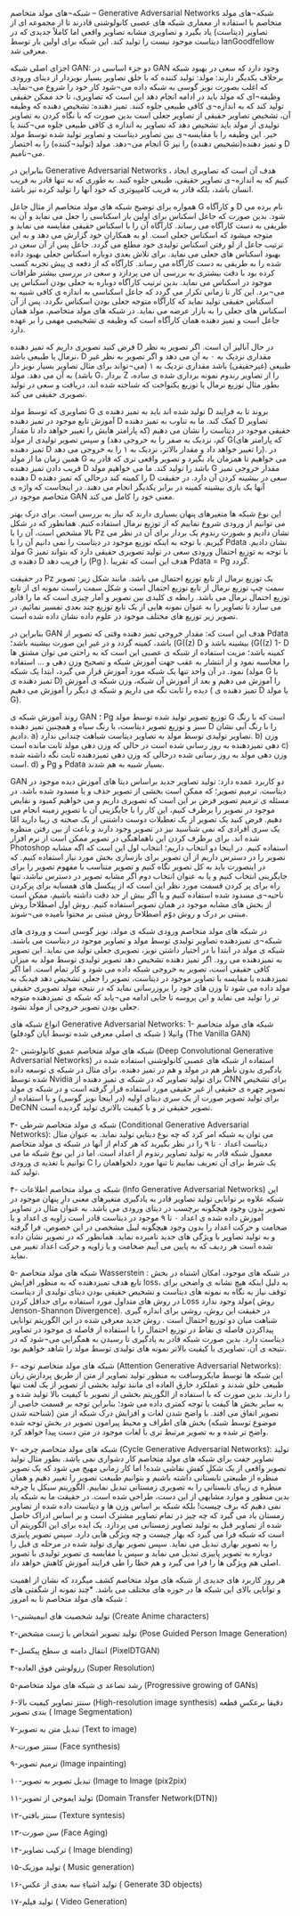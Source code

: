 شبکه¬های مولد متخاصم – Generative Adversarial Networks
شبکه¬های مولد متخاصم با استفاده از معماری شبکه های عصبی کانولوشنی قادرند تا از مجموعه ای از تصاویر (دیتاست) یاد بگیرد و تصاویری مشابه تصاویر واقعی اما کاملاً جدیدی که در دیتاست موجود نیست را تولید کند. این شبکه برای اولین بار توسط IanGoodfellow معرفی شد.

اجزای اصلی شبکه GAN:
دو جزء اساسی در GAN وجود دارد که سعی در بهبود شبکه برخلاف یکدیگر دارند:
مولد: تولید کننده که با خلق تصاویر بسیار نویزدار از دیتای ورودی که اغلب بصورت نویز گوسی به شبکه داده می¬شود کار خود را شروع می¬نماید. وظیفه¬ای که مولد باید در ادامه انجام دهد این است که تصاویری، تا حد ممکن حقیقی تولید کند که به اندازه¬ی کافی طبیعی جلوه کنند.
تمیز دهنده: تشخیص دهنده که وظیفه آن، تشخیص تصاویر حقیقی از تصاویر جعلی است بدین صورت که با نگاه کردن به تصاویر تولیدی از مولد باید تشخیص دهد که تصاویر به اندازه ی کافی طبیعی جلوه می¬کنند یا خیر. این وظیفه را با مقایسه¬ی بین تصاویر دیتاست و تصاویر تولید شده توسط مولد انجام می¬دهد.
مولد (تولید¬کننده) را به اختصار G و تمیز دهنده(تشخیص دهنده) را نیز D می¬نامیم.

بنابراین در Generative Adversarial Networks ، هدف آن است که تصاویری ایجاد کنیم که به اندازه¬ی تصاویر حقیقی، طبیعی جلوه کنند. به طوری که نه تنها قادر به فریب انسان باشد، بلکه قادر به فریب کامپیوتری که خود آنها را تولید کرده نیز باشد.

همواره برای توضیح شبکه های مولد متخاصم از مثال جاعل G و کارآگاه D نام برده می شود. بدین صورت که جاعل اسکناس برای اولین بار اسکناسی را جعل می نماید و آن به طریقی به دست کارآگاه می رساند. کارآگاه آن را با اسکناس حقیقی مقایسه می نماید و متوجه میشود که اسکناس جعلی است. او به همکاران خود گزارش می دهد و به این ترتیب جاعل از لو رفتن اسکناس تولیدی خود مطلع می گردد. جاعل پس از آن سعی در بهبود اسکناس های جعلی می نماید. برای تلاش بعدی دوباره اسکناس جعلی بهبود داده شده را به طریقی به دست کارآگاه می رساند. کارآگاه که از دفعه ی پیش تجربه کسب کرده بود با دقت بیشتری به بررسی آن می پردازد و سعی در بررسی بیشتر ظرافات موجود در اسکناس می نماید. بدین ترتیب کارآگاه دوباره به جعلی بودن اسکناس پی می¬برد. این کار تا زمانی تکرار می گردد که جاعل اسکناسی به اندازه ی کافی شبیه به اسکناس حقیقی تولید نماید که کارآگاه متوجه جعلی بودن اسکناس نگردد. پس از آن اسکناس های جعلی را به بازار عرضه می نماید.
در شبکه های مولد متخاصم، مولد همان جاعل است و تمیز دهنده همان کارآگاه است که وظیفه ی تشخیصی مهمی را بر عهده دارد.

فرض کنید تصویری داریم که تمیز دهنده D در حال آنالیز آن است. اگر تصویر به نظر نرمال یا طبیعی باشد، D مقداری نزدیک به ۰ به آن می دهد و اگر تصویر به نظر غیر طبیعی (غیرحقیقی) باشد مقداری نزدیک به ۱ (می¬تواند برای مثال تصاویر بسیار نویز دار باشد) به آن می دهد. مولد G، بردار Z را از تصاویر رندوم نمونه برداری شده ی ساده، بطور مثال توزیع نرمال یا توزیع یکنواخت که شناخته شده اند، دریافت و سعی در تولید تصویری حقیقی می کند.

تصاویری که توسط مولد G تولید شده اند باید به تمیز دهنده ی D بروند تا به فرایند آموزش تابع موجود در تمیز دهنده D کمک کند. ما به تناوب به تمیز دهنده D تصاویر حقیقی موجود در دیتاست را نشان می دهیم (که پارامتر هایش را تغییر خواهد داد تا مقدار کم، نزدیک به صفر را به خروجی دهد) و سپس تصویر تولیدی از مولد G(که پارامتر های تمیز دهنده D را تغییر خواهد داد و مقدار بالاتر، نزدیک به ۱ را به خروجی می دهد). در همین زمان ما از مولد G می خواهیم تا همزمان یاد بگیرد و تصویر واقعی تری که قادر به فریب دادن تمیز دهنده D باشد را تولید کند. ما می خواهیم مولد G مقدار خروجی تمیز دهنده D را کمینه کند درحالی که تمیز دهنده D سعی در بیشینه کردن آن دارد. در حقیقت آنها یک بازی بیشینه کمینه در برابر یکدیگر انجام می دهند. در اینجاست که واژه ی متخاصم موجود در GAN معنی خود را کامل می کند.

این نوع شبکه ها متغیرهای پنهان بسیاری دارند که نیاز به بررسی است. برای درک بهتر می توانیم از ورودی شروع نماییم که از توزیع نرمال استفاده کنیم. همانطور که در شکل بالا مشخص است، آن را با Pz نشان دادیم و بصورت رندوم یک بردار برای آن در نظر می گیریم. با توجه به اینکه توزیع موجود در دیتاست را نمی دانیم آن را با Pdata نشان دادیم. مولد G با توجه به توزیع احتمال ورودی سعی در تولید تصویری حقیقی دارد که بتواند تمیز دهنده ی D را فریب دهد (Pg ). هدف این است که تقریبا Pdata = Pg گردد.


در حقیقت Pz یک توزیع نرمال از تابع توزیع احتمال می باشد. مانند شکل زیر:
تصویر سمت چپ توزیع نرمال از تابع توزیع احتمال است و شکل سمت راست نمونه ای از تابع توزیع احتمال نرمال می باشد. رابطه ی کلیدی بین تصویر و آمار چیزی است که ما را قادر می سازد تا تصاویر را به عنوان نمونه هایی از یک تابع توزیع چند بعدی تفسیر نمائیم.
در تصویر زیر توزیع های مختلف موجود در علوم داده نشان داده شده است.


بنابراین در GAN هدف این است که:
مقدار خروجی تمیز دهنده وقتی که تصویر از Pdata باشد، کمینه گردد و در غیرِ این صورت بیشینه باشد؛
(G((z) D بیشینه باشد و (G((z) 1- D کمینه باشد؛
مزیت استفاده از شبکه ی عصبی این است که به راحتی می توان مشتق ها را محاسبه نمود و از انتشار به عقب جهت آموزش شبکه و تصحیح وزن دهی و … استفاده نمود.
در آن واحد تنها یک شبکه مورد آموزش قرار می گیرد، ابتدا یک شبکه (مولد G یا تمیز دهنده ی D) را آموزش می دهیم و بعد از آموزش آن شبکه، وزن شبکه ی آموزش دیده را ثابت نگه می داریم و شبکه ی دیگر را آموزش می دهیم ( تمیز دهنده ی D یا مولد G).

روند آموزش شبکه ی GAN ؛ Pg توزیع تصویر تولید شده توسط مولد G است که با رنگ سبز و توزیع تصویر دیتاست، با رنگ سیاه و همچنین تمیز دهنده D را با رنگ آبی نشان دادیم.
a) تصاویر تولیدی توسط مولد به تصاویر دیتاست شباهت چندانی ندارد.
b) وزن دهی تمیزدهنده به روز رسانی شده است در حالی که وزن دهی مولد ثابت مانده است
c) وزن دهی مولد به روز رسانی شده درحالی که وزن دهی تمیزدهنده ثابت نگه داشته شده است.
d)  و Pg و Pdata بسیار شبیه به هم شدند.

GAN دو کاربرد عمده دارد:
تولید تصاویر جدید براساس دیتا های آموزش دیده موجود در دیتاست.
ترمیم تصویر؛ که ممکن است بخشی از تصویر حذف و یا مسدود شده باشد.
در مسئله ی ترمیم تصویر فرض بر این است که تصویری داریم و می خواهیم کمبود و نقایص موجود در تصویر را برطرف کنیم، این کار را با جایگزینی آن با تصویرِ زمینه انجام می دهیم. فرض کنید یک تصویر از یک تعطیلات دوست داشتنی از یک صحنه ی زیبا دارید امّا یک سری افرادی که نمی شناسید نیز در تصویر وجود دارند و باعث از بین رفتن منظره شده اند. برای برطرف کردن این ناهماهنگی در تصویر ممکن است از نرم افزار Photoshop استفاده کنیم. در اینجا دو انتخاب داریم؛ انتخاب اول این است که اگه مشابه تصویر را در دسترس داریم از آن تصویر برای بازسازی بخش مورد نیاز استفاده کنیم. که در اینصورت باید به کل تصویر نگاه کنیم و تصویر متناسب با مفهوم تصویر را برای جایگزینی انتخاب کنیم و یا به عنوان انتخاب دوم اگر مشابه تصویر در دسترس نباشد، تنها راه برای پر کردن قسمت مورد نظر این است که از پیکسل های همسایه برای پرکردن ناحیه¬ی مسدود شده استفاده کنیم و یا اگر بیش از حد دقت داشته باشیم، ممکن است از بخش های مشابه موجود در همان تصویر استفاده کنیم.
روش اول اصطلاحاً روش مبتنی بر درک و روش دوّم اصطلاحاً روش مبتنی بر محتوا نامیده می¬شوند.

در شبکه های مولد متخاصم ورودی شبکه ی مولد، نویز گوسی است و ورودی های شبکه¬ی تمیزدهنده تصاویر تولیدی توسط مولد و تصاویر موجود در دیتاست می باشند. شبکه ی مولد در ابتدا با در اختیار داشتن نویز، تصویری جعلی تولید می نماید. این تصویر به تمیزدهنده می رود. اگر تمیز دهنده تشخیص دهد تصویر تولیدی توسط مولد به میزان کافی حقیقی است، تصویر به خروجی شبکه داده می شود و کار تمام است. اما اگر تمیزدهنده با مقایسه با تصاویر موجود در دیتاست، تصویر را جعلی تشخیص دهد فیدبک به مولد داده می شود تا وزن های خود را بروزرسانی نماید که در نتیجه مولد تصویری حقیقی تر را تولید می نماید و این پروسه تا جایی ادامه می¬یابد که شبکه ی تمیزدهنده متوجه جعلی بودن تصویر خروجی از مولد نشود.

انواع شبکه های Generative Adversarial Networks:
1- شبکه های مولد متخاصم وانیلا ( شبکه ی اصلی معرفی شده توسط ایان گودفلو) (The Vanilla GAN)

2- شبکه های مولد متخاصم عمیق کانولوشنی (Deep Convolutional Generative Adversarial Networks)
استفاده از شبکه های عصبی کانولوشنی استفاده شده در یادگیری بدون ناظر هم در مولد و هم در تمیز دهنده.
برای مثال در شبکه ی توسعه داده شده توسط Nvidia برای تولید تصاویر که در شبکه ی تمیز دهنده از CNN برای تشخیص تصویر چهره ی حقیقی از غیر حقیقی مورد استفاده قرار گرفته است و در شبکه ی مولد برای تولید تصویر صورت از یک سری دیتای اولیه (در اینجا نویز گوسی) و با استفاده از DeCNN تصویر حقیقی تر و با کیفیت بالاتری تولید گردیده است.

۳- شبکه ی مولد متخاصم شرطی (Conditional Generative Adversarial Networks):
می توان به شبکه امر کرد که چه نوع دیتایی تولید نماید. به عنوان مثال دیتاست اعداد ۰ تا ۹ را در نظر بگیرید که هر کدام از آنها در شبکه ی مولد متخاصم معمول شبکه قادر به تولید تصاویر رندوم از اعداد است. اما در این نوع شبکه ما می توانیم با تغذیه ی ورودی C یک شرط برای آن تعریف نماییم تا تنها مورد دلخواهمان را تولید کند.


۴- شبکه ی مولد متخاصم اطلاعات (Info Generative Adversarial Networks)
این شبکه علاوه بر توانایی تولید تصاویر قادر به یادگیری متغیرهای معنی دارِ پنهان موجود در تصویر بدون وجود هیچگونه برچسب در دیتای ورودی می باشد. به عنوان مثال در تصاویر آموزش داده شده ی اعداد ۰ تا ۹ موجود در دیتاست قادر است زاویه ی اعداد و یا ضخامت و حرکت اعداد را بدون وجود هیچگونه لیبل مشخصی در این خصوص، فرا گرفته و به تولید تصاویر با ویژگی های جدید نامبرده نماید.
همانطور که در تصویر نشان داده شده است هر ردیف که به پایین می آییم ضخامت و یا زاویه و حرکت اعداد تغییر می نماید.


۵- شبکه های مولد متخاصم Wasserstein :
در شبکه های موجود، امکان اشتباه در بخش تابع هدف تمیزدهنده که به منظور افزایش loss، به دلیل اینکه هیچ نشانه ی واضحی برای توقف نیاز به نگاه به نمونه های دیتاست و تشخیص حقیقی بودن دیتای تولیدی از دیتاست در روش های متداول مورد استفاده برای حداقل کردن Loss مولد وجود ندارد( روش Jenson-Shannon Divergence). در حقیقت این روش، روشی برای اندازه گیری شباهت میان دو توزیع احتمال است .
روش جدید معرفی شده در این الگوریتم توانایی پیداکردن فاصله ی نقاط در توزیع احتمال را با استفاده از فاصله ی موجود در تصاویر دیتاست دارد. بدین صورت شبکه قادر به یادگیری تا رسیدن به همگرایی می¬شود که در نتیجه ی آن، تصاویری با کیفیت بالاتر نمونه های تولیدی توسط مولد را شاهد خواهیم بود.

۶- شبکه های مولد متخاصم توجه (Attention Generative Adversarial Networks):
این شبکه ها توسط مایکروسافت به منظور تولید تصاویر از متن از طریق پردازش زبان طبیعی خلق شدند و عملکرد خارق العاده ای مانند تولید بخشی از تصویر از یک لغت تنها را دارند. بدین صورت که با استفاده از الگوریتم بخشی از تصویر با کیفیت بالا تولید شده و به سایر بخش ها کیفت یا توجه کمتری داده می شود؛ بنابراین توجه بر قسمت خاصی از تصویر اتفاق می افتد. با واضح شدن لغات و افزایش درک شبکه از متن (شناخته شدن موضوع توسط شبکه) بخش های اطراف و محیط پیرامون تصویر در بخش توجه شده واضح تر شده و به تصویر مرتبط تری با لغات موجود در متن دست پیدا خواهد کرد.

۷- شبکه های مولد متخاصم چرخه (Cycle Generative Adversarial Networks):
تولید تصاویر جفت برای شبکه های مولد متخاصم کار دشواری نمی باشد. بطور مثال تولید تصویر واقعی از یک شکلِ کفشِ نقاشی شده! اما کار زمانی مهیج می شود که یک تصویر منظره از طبیعتی تابستانی داشته باشیم و بتوانیم طبیعت تصویر را تغییر دهیم و همان منظره ی زیبای تابستانی را به تصویری زمستانی تبدیل نماییم. الگوریتم سیکل یا چرخه بدین منظور و موارد مشابهی از این دست، طراحی شده است.
در حقیقت ما به شبکه یاد نمی دهیم که برف چیست! بلکه شبکه بر اساس وزن ها و دیتاست داده شده از تصاویر زمستان یاد می گیرد که چه چیز در تمام تصاویر مشترک است و بر اساس ادراک حاصل شده از تصاویر قبل به تولید تصاویر زمستانی می پردازد.
یک ایده برای این الگوریتم آن است که شبکه فرا می گیرد که بهار چیست و چه ویژگی هایی دارد. سپس تصویر پاییزی را به تصویر بهاری تبدیل می نماید. سپس تصویر بهاری تولید شده در مرحله ی قبل را دوباره به تصویر پاییزی تبدیل می نماید و سپس با مقایسه ی تصویر تولیدی با تصویر اصلی هم ویژگی ها را فرا می گیرد و هم خطا را طی فرایند آموزش کاهش خواهد داد.

هر روز کاربرد های جدیدی از شبکه های مولد متخاصم کشف میگردد که نشان از اهمیت و توانایی بالای این شبکه ها در حوزه های مختلف می باشد.
*چند نمونه از شگفتی های شبکه های مولد متخاصم تا به امروز :

۱-تولید شخصیت های انیمیشنی (Create Anime characters)


۲-تولید تصویر اشخاص با ژست مشخص (Pose Guided Person Image Generation)


۳-انتقال دامنه ی سطح پیکسل (PixelDTGAN)


۴-رزولوشن فوق العاده (Super Resolution)


۵-رشد تصاعد ی شبکه های مولد متخاصم (Progressive growing of GANs)


۶-سنتز تصاویر کیفیت بالا (High-resolution image synthesis)
دقیقا برعکسِ قطعه بندی تصویر ( Image Segmentation)


۷-تبدیل متن به تصویر (Text to image)


۸-سنتز صورت (Face synthesis)


۹-ترمیم تصویر (Image inpainting)


۱۰-تبدیل تصویر به تصویر (Image to Image (pix2pix)


۱۱-تولید ایموجی از تصویر (Domain Transfer Network(DTN))


۱۲-سنتز بافتی (Texture syntesis)


۱۳-سن صورت (Face Aging)


۱۴-ترکیب تصاویر ( Image blending)


۱۵-تولید موزیک ( Music generation)


۱۶-تولید اشیاءِ سه بعدی از عکس ( Generate 3D objects)


۱۷-تولید فیلم ( Video Generation)

